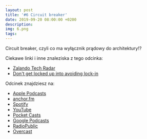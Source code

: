 ```yaml
---
layout: post
title: '#6 Circuit breaker'
date: 2019-09-20 08:00:00 +0200
description: 
img: 6.png
tags: 
---
```

Circuit breaker, czyli co ma wyłącznik prądowy do architektury!?

Ciekawe linki i inne znaleziska z tego odcinka:

- [Zalando Tech Radar](https://opensource.zalando.com/tech-radar/)
- [Don't get locked up into avoiding lock-in](https://martinfowler.com/articles/oss-lockin.html)

Odcinek znajdziesz na:

- [Apple Podcasts]()
- [anchor.fm]()
- [Spotify]()
- [YouTube](https://youtu.be/tjn4ESQ4xCU)
- [Pocket Casts](https://pca.st/16k1)
- [Google Podcasts]()
- [RadioPublic]()
- [Overcast]()
